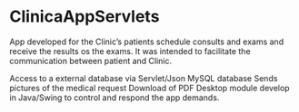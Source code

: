 # ClinicaAppServlets
App developed for the Clinic’s patients schedule consults and exams and receive the results os the
exams. It was intended to facilitate the communication between patient and Clinic.

Access to a external database via Servlet/Json
MySQL database
Sends pictures of the medical request
Download of PDF
Desktop module develop in Java/Swing to control and respond the app demands.
